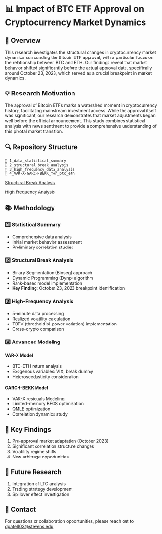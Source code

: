 # 📊 Impact of BTC ETF Approval on Cryptocurrency Market Dynamics

## 🎯 Overview
This research investigates the structural changes in cryptocurrency market dynamics surrounding the Bitcoin ETF approval, with a particular focus on the relationship between BTC and ETH. Our findings reveal that market behavior shifted significantly before the actual approval date, specifically around October 23, 2023, which served as a crucial breakpoint in market dynamics.

## 💡 Research Motivation
The approval of Bitcoin ETFs marks a watershed moment in cryptocurrency history, facilitating mainstream investment access. While the approval itself was significant, our research demonstrates that market adjustments began well before the official announcement. This study combines statistical analysis with news sentiment to provide a comprehensive understanding of this pivotal market transition.

## 🔍 Repository Structure

```
📁 1_data_statistical_summary
📁 2_structural_break_analysis
📁 3_high_frequency_data_analysis
📁 4_VAR-X-GARCH-BEKK_for_btc_eth
```
[Structural Break Analysis](2_structural_break_analysis/README.md)

[High Frequency Analysis](3_high_frequency_data_analysis/README.md)


## 📚 Methodology

### 1️⃣ Statistical Summary
- Comprehensive data analysis
- Initial market behavior assessment
- Preliminary correlation studies

### 2️⃣ Structural Break Analysis
- Binary Segmentation (Binseg) approach
- Dynamic Programming (Dynp) algorithm
- Rank-based model implementation
- **Key Finding**: October 23, 2023 breakpoint identification

### 3️⃣ High-Frequency Analysis
- 5-minute data processing
- Realized volatility calculation
- TBPV (threshold bi-power variation) implementation
- Cross-crypto comparison

### 4️⃣ Advanced Modeling
#### VAR-X Model
- BTC-ETH return analysis
- Exogenous variables: VIX, break dummy
- Heteroscedasticity consideration

#### GARCH-BEKK Model
- VAR-X residuals Modeling
- Limited-memory BFGS optimization
- QMLE optimization
- Correlation dynamics study

## 🔑 Key Findings
1. Pre-approval market adaptation (October 2023)
2. Significant correlation structure changes
3. Volatility regime shifts
4. New arbitrage opportunities

## 🚀 Future Research
1. Integration of LTC analysis
2. Trading strategy development
3. Spillover effect investigation

## 📧 Contact
For questions or collaboration opportunities, please reach out to dpatel103@stevens.edu
